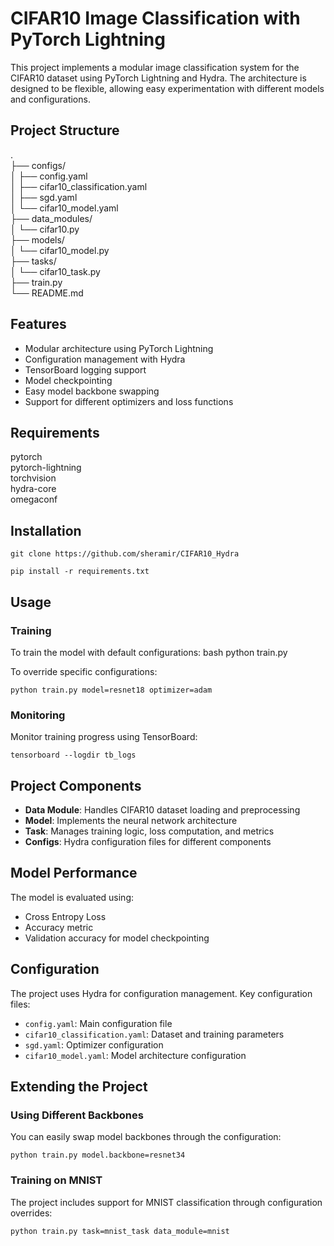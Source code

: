 # CIFAR10 Image Classification with PyTorch Lightning

This project implements a modular image classification system for the CIFAR10 dataset using PyTorch Lightning and Hydra. The architecture is designed to be flexible, allowing easy experimentation with different models and configurations.

## Project Structure

.</br>
├── configs/</br>
│ ├── config.yaml</br>
│ ├── cifar10_classification.yaml</br>
│ ├── sgd.yaml</br>
│ └── cifar10_model.yaml</br>
├── data_modules/</br>
│ └── cifar10.py</br>
├── models/</br>
│ └── cifar10_model.py</br>
├── tasks/</br>
│ └── cifar10_task.py</br>
├── train.py</br>
└── README.md</br>


## Features

- Modular architecture using PyTorch Lightning
- Configuration management with Hydra
- TensorBoard logging support
- Model checkpointing
- Easy model backbone swapping
- Support for different optimizers and loss functions

## Requirements

pytorch</br>
pytorch-lightning</br>
torchvision</br>
hydra-core</br>
omegaconf</br>


## Installation

```
git clone https://github.com/sheramir/CIFAR10_Hydra

pip install -r requirements.txt
```


## Usage

### Training

To train the model with default configurations:
bash
python train.py


To override specific configurations:

`python train.py model=resnet18 optimizer=adam`

### Monitoring

Monitor training progress using TensorBoard:

`tensorboard --logdir tb_logs`


## Project Components

- **Data Module**: Handles CIFAR10 dataset loading and preprocessing
- **Model**: Implements the neural network architecture
- **Task**: Manages training logic, loss computation, and metrics
- **Configs**: Hydra configuration files for different components

## Model Performance

The model is evaluated using:
- Cross Entropy Loss
- Accuracy metric
- Validation accuracy for model checkpointing

## Configuration

The project uses Hydra for configuration management. Key configuration files:

- `config.yaml`: Main configuration file
- `cifar10_classification.yaml`: Dataset and training parameters
- `sgd.yaml`: Optimizer configuration
- `cifar10_model.yaml`: Model architecture configuration

## Extending the Project

### Using Different Backbones

You can easily swap model backbones through the configuration:

`python train.py model.backbone=resnet34`


### Training on MNIST

The project includes support for MNIST classification through configuration overrides:

`python train.py task=mnist_task data_module=mnist`

